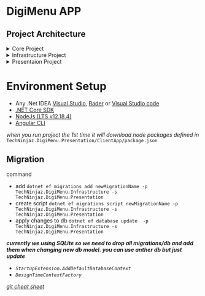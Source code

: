 DigiMenu APP
=============


 ## Project Architecture ##

<details>
       <summary>Core Project </summary>
      <p> This is when you define your contract like Domain entities and Interfacies . </p>
       <b> This should never be dependant to any project </b> 
</details>

<details>
         <summary>Infrastructure Project </summary>
         <p>
             This layer hold the dbcontext ,respository, services, migration, extensions , configs etc. In here, we define database access (typically in the shape of                            repositories), integrations with other network services, caches, etc. This project/layer contains the physical implementation of the interfaces defined in our Core                 project
          </p>
          <b> This is dependant to Core Project only </b> 
</details>

<details>
           <summary>Presentaion Project</summary>
           <p>This is where you RestAPI and Angular(ClientApp) is defined </p>
           <b>This is dependant to Infrastructure Project  </b> 
</details>



# Environment Setup #

* Any .Net IDEA [Visual Studio](https://visualstudio.microsoft.com/), [Rader](https://www.jetbrains.com/rider/) or [Visual Studio code](https://code.visualstudio.com/)
* [.NET Core SDK ](https://dotnet.microsoft.com/download)
* [NodeJs (LTS v12.18.4)](https://nodejs.org/en/download)
* [Angular CLI](https://cli.angular.io/) 
 
 <i> when you run project the 1st time it will download node packages defined in </i> `TechNinjaz.DigiMenu.Presentation/ClientApp/package.json`


## Migration #

command 
* add `dotnet ef migrations add newMigrationName -p TechNinjaz.DigiMenu.Infrastructure -s TechNinjaz.DigiMenu.Presentation`
* create script `dotnet ef migrations script newMigrationName -p TechNinjaz.DigiMenu.Infrastructure -s TechNinjaz.DigiMenu.Presentation`
* apply changes to db `dotnet ef database update  -p TechNinjaz.DigiMenu.Infrastructure -s TechNinjaz.DigiMenu.Presentation`

<b><i> currently we using SQLite so we need to drop all migrations/db and add them when changing new db model. you can use anther db but just update <i/></b>
* `StartupExtension.AddDefaultDatabaseContext` 
* `DesignTimeContextFactory`




[git cheat sheet](https://education.github.com/git-cheat-sheet-education.pdf)
